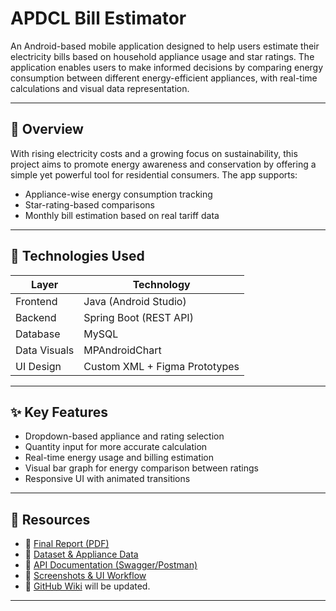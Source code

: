 # APDCL Bill Estimator

An Android-based mobile application designed to help users estimate their electricity bills based on household appliance usage and star ratings. The application enables users to make informed decisions by comparing energy consumption between different energy-efficient appliances, with real-time calculations and visual data representation.

---

## 📱 Overview

With rising electricity costs and a growing focus on sustainability, this project aims to promote energy awareness and conservation by offering a simple yet powerful tool for residential consumers. The app supports:

- Appliance-wise energy consumption tracking
- Star-rating-based comparisons
- Monthly bill estimation based on real tariff data

---

## 🔧 Technologies Used

| Layer         | Technology           |
|---------------|----------------------|
| Frontend      | Java (Android Studio)|
| Backend       | Spring Boot (REST API) |
| Database      | MySQL                |
| Data Visuals  | MPAndroidChart       |
| UI Design     | Custom XML + Figma Prototypes |

---

## ✨ Key Features

- Dropdown-based appliance and rating selection
- Quantity input for more accurate calculation
- Real-time energy usage and billing estimation
- Visual bar graph for energy comparison between ratings
- Responsive UI with animated transitions
  
---

## 📂 Resources

- 📄 [Final Report (PDF)](https://drive.google.com/your-report-link)  
- 📁 [Dataset & Appliance Data](https://drive.google.com/your-dataset-link)  
- 🔗 [API Documentation (Swagger/Postman)](https://api-docs-link.com)  
- 🧪 [Screenshots & UI Workflow](./screenshots/)  
- 📘 [GitHub Wiki](https://github.com/anupamcodes/APDCL-Bill-Estimator/wiki) will be updated.

---
